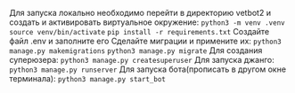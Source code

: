 Для запуска локально необходимо перейти в директорию vetbot2 и создать и активировать виртуальное окружение:
`python3 -m venv .venv` 
`source venv/bin/activate`
`pip install -r requirements.txt`
Создайте файл .env и заполните его
Сделайте миграции и примените их:
`python3 manage.py makemigrations`
`python3 manage.py migrate`
Для создания суперюзера:
`python3 manage.py createsuperuser`
Для запуска джанго:
`python3 manage.py runserver`
Для запуска бота(прописать в другом окне терминала):
`python3 manage.py start_bot`

